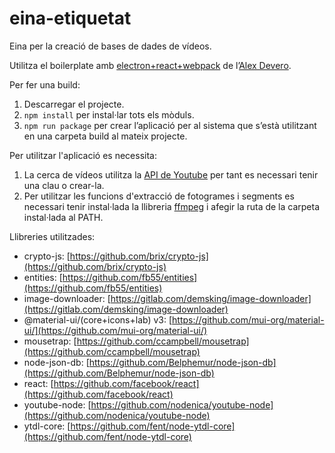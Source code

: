 # eina-etiquetat
Eina per la creació de bases de dades de vídeos.

Utilitza el boilerplate amb [electron+react+webpack](https://github.com/alexdevero/electron-react-webpack-boilerplate) de l’[Alex Devero](https://github.com/alexdevero).

Per fer una build:

1. Descarregar el projecte.
2. ```npm install``` per instal·lar tots els mòduls.
3. ```npm run package``` per crear l’aplicació per al sistema que s’està utilitzant en una carpeta build al mateix projecte.

Per utilitzar l'aplicació es necessita:

1. La cerca de vídeos utilitza la [API de Youtube](https://developers.google.com/youtube/v3/getting-started) per tant es necessari tenir una clau o crear-la.
2. Per utilitzar les funcions d'extracció de fotogrames i segments es necessari tenir instal·lada la llibreria [ffmpeg](https://ffmpeg.org/) i afegir la ruta de la carpeta instal·lada al PATH.

Llibreries utilitzades:

* crypto-js: [https://github.com/brix/crypto-js](https://github.com/brix/crypto-js)
* entities: [https://github.com/fb55/entities](https://github.com/fb55/entities)
* image-downloader: [https://gitlab.com/demsking/image-downloader](https://gitlab.com/demsking/image-downloader)
* @material-ui/(core+icons+lab) v3: [https://github.com/mui-org/material-ui/](https://github.com/mui-org/material-ui/)
* mousetrap: [https://github.com/ccampbell/mousetrap](https://github.com/ccampbell/mousetrap)
* node-json-db: [https://github.com/Belphemur/node-json-db](https://github.com/Belphemur/node-json-db)
* react: [https://github.com/facebook/react](https://github.com/facebook/react)
* youtube-node: [https://github.com/nodenica/youtube-node](https://github.com/nodenica/youtube-node)
* ytdl-core: [https://github.com/fent/node-ytdl-core](https://github.com/fent/node-ytdl-core)
